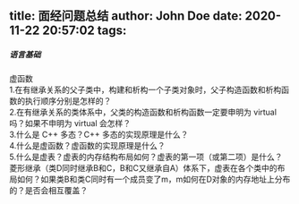 title: 面经问题总结
author: John Doe
date: 2020-11-22 20:57:02
tags:
---
##### 语言基础   
虚函数   
1.在有继承关系的父子类中，构建和析构一个子类对象时，父子构造函数和析构函数的执行顺序分别是怎样的？   
2.在有继承关系的类体系中，父类的构造函数和析构函数一定要申明为 virtual 吗？如果不申明为 virtual 会怎样？  
3.什么是 C++ 多态？C++ 多态的实现原理是什么？  
4.什么是虚函数？虚函数的实现原理是什么？  
5.什么是虚表？虚表的内存结构布局如何？虚表的第一项（或第二项）是什么？  
菱形继承（类D同时继承B和C，B和C又继承自A）体系下，虚表在各个类中的布局如何？如果类B和类C同时有一个成员变了m，m如何在D对象的内存地址上分布的？是否会相互覆盖？